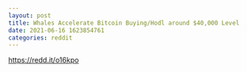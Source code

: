 ```yaml
--- 
layout: post 
title: Whales Accelerate Bitcoin Buying/Hodl around $40,000 Level 
date: 2021-06-16 1623854761 
categories: reddit 
--- 
```

https://redd.it/o16kpo